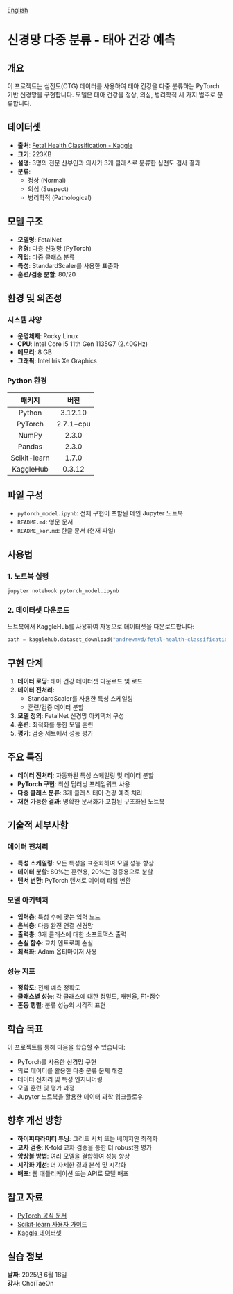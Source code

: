 [English](./README.md)
# 신경망 다중 분류 - 태아 건강 예측

## 개요
이 프로젝트는 심전도(CTG) 데이터를 사용하여 태아 건강을 다중 분류하는 PyTorch 기반 신경망을 구현합니다. 모델은 태아 건강을 정상, 의심, 병리학적 세 가지 범주로 분류합니다.

## 데이터셋
- **출처**: [Fetal Health Classification - Kaggle](https://www.kaggle.com/datasets/andrewmvd/fetal-health-classification)
- **크기**: 223KB
- **설명**: 3명의 전문 산부인과 의사가 3개 클래스로 분류한 심전도 검사 결과
- **분류**: 
  - 정상 (Normal)
  - 의심 (Suspect)
  - 병리학적 (Pathological)

## 모델 구조
- **모델명**: FetalNet
- **유형**: 다층 신경망 (PyTorch)
- **작업**: 다중 클래스 분류
- **특성**: StandardScaler를 사용한 표준화
- **훈련/검증 분할**: 80/20

## 환경 및 의존성

### 시스템 사양
- **운영체제**: Rocky Linux
- **CPU**: Intel Core i5 11th Gen 1135G7 (2.40GHz)
- **메모리**: 8 GB
- **그래픽**: Intel Iris Xe Graphics

### Python 환경
| 패키지 | 버전 |
|:-------:|:-------:|
| Python | 3.12.10 |
| PyTorch | 2.7.1+cpu |
| NumPy | 2.3.0 |
| Pandas | 2.3.0 |
| Scikit-learn | 1.7.0 |
| KaggleHub | 0.3.12 |

## 파일 구성
- `pytorch_model.ipynb`: 전체 구현이 포함된 메인 Jupyter 노트북
- `README.md`: 영문 문서
- `README_kor.md`: 한글 문서 (현재 파일)

## 사용법

### 1. 노트북 실행
```bash
jupyter notebook pytorch_model.ipynb
```

### 2. 데이터셋 다운로드
노트북에서 KaggleHub를 사용하여 자동으로 데이터셋을 다운로드합니다:
```python
path = kagglehub.dataset_download("andrewmvd/fetal-health-classification")
```

## 구현 단계
1. **데이터 로딩**: 태아 건강 데이터셋 다운로드 및 로드
2. **데이터 전처리**: 
   - StandardScaler를 사용한 특성 스케일링
   - 훈련/검증 데이터 분할
3. **모델 정의**: FetalNet 신경망 아키텍처 구성
4. **훈련**: 최적화를 통한 모델 훈련
5. **평가**: 검증 세트에서 성능 평가

## 주요 특징
- **데이터 전처리**: 자동화된 특성 스케일링 및 데이터 분할
- **PyTorch 구현**: 최신 딥러닝 프레임워크 사용
- **다중 클래스 분류**: 3개 클래스 태아 건강 예측 처리
- **재현 가능한 결과**: 명확한 문서화가 포함된 구조화된 노트북

## 기술적 세부사항

### 데이터 전처리
- **특성 스케일링**: 모든 특성을 표준화하여 모델 성능 향상
- **데이터 분할**: 80%는 훈련용, 20%는 검증용으로 분할
- **텐서 변환**: PyTorch 텐서로 데이터 타입 변환

### 모델 아키텍처
- **입력층**: 특성 수에 맞는 입력 노드
- **은닉층**: 다층 완전 연결 신경망
- **출력층**: 3개 클래스에 대한 소프트맥스 출력
- **손실 함수**: 교차 엔트로피 손실
- **최적화**: Adam 옵티마이저 사용

### 성능 지표
- **정확도**: 전체 예측 정확도
- **클래스별 성능**: 각 클래스에 대한 정밀도, 재현율, F1-점수
- **혼동 행렬**: 분류 성능의 시각적 표현

## 학습 목표
이 프로젝트를 통해 다음을 학습할 수 있습니다:
- PyTorch를 사용한 신경망 구현
- 의료 데이터를 활용한 다중 분류 문제 해결
- 데이터 전처리 및 특성 엔지니어링
- 모델 훈련 및 평가 과정
- Jupyter 노트북을 활용한 데이터 과학 워크플로우

## 향후 개선 방향
- **하이퍼파라미터 튜닝**: 그리드 서치 또는 베이지안 최적화
- **교차 검증**: K-fold 교차 검증을 통한 더 robust한 평가
- **앙상블 방법**: 여러 모델을 결합하여 성능 향상
- **시각화 개선**: 더 자세한 결과 분석 및 시각화
- **배포**: 웹 애플리케이션 또는 API로 모델 배포

## 참고 자료
- [PyTorch 공식 문서](https://pytorch.org/docs/)
- [Scikit-learn 사용자 가이드](https://scikit-learn.org/stable/user_guide.html)
- [Kaggle 데이터셋](https://www.kaggle.com/datasets/andrewmvd/fetal-health-classification)

## 실습 정보
**날짜**: 2025년 6월 18일  
**강사**: ChoiTaeOn
